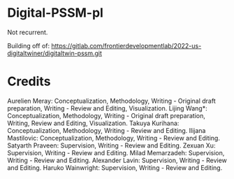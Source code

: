 # Digital-PSSM-pl

Not recurrent.

Building off of: https://gitlab.com/frontierdevelopmentlab/2022-us-digitaltwiner/digitaltwin-pssm.git

# Credits
Aurelien Meray: Conceptualization, Methodology, Writing - Original draft preparation, Writing - Review and Editing, Visualization. 
Lijing Wang*: Conceptualization, Methodology, Writing - Original draft preparation, Writing, Review and Editing, Visualization. 
Takuya Kurihana: Conceptualization, Methodology, Writing - Review and Editing. 
Ilijana Mastilovic: Conceptualization, Methodology, Writing - Review and Editing. 
Satyarth Praveen: Supervision, Writing - Review and Editing. 
Zexuan Xu: Supervision, Writing - Review and Editing. 
Milad Memarzadeh: Supervision, Writing - Review and Editing. 
Alexander Lavin: Supervision, Writing - Review and Editing. 
Haruko Wainwright: Supervision, Writing - Review and Editing.
